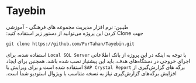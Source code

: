 # Tayebin
&#x202b;طیبین: نرم افزار مدیریت مجموعه های فرهنگی - آموزشی  
&#x202b;جهت Clone کردن این پروژه می‌توانید از دستور زیر استفاده کنید:

    git clone https://github.com/PurTahan/Tayebin.git
&#x202b;با توجه به اینکه در این پروژه از بانک اطلاعاتی `Local SQL Server` استفاده شده، برای اجرای خروجی در دستگاه‌های هدف، باید این پیشنیاز نصب شده باشد.
&#x202b;همچنین برای ایجاد برگه های گزارش‌گیری از `SAP Crystal Report` استفاده شده است و برای ویرایش یا افزایش برگه‌های گزارش‌گیری نیاز به نسخه متناسب با ویژوال استودیو شما است.